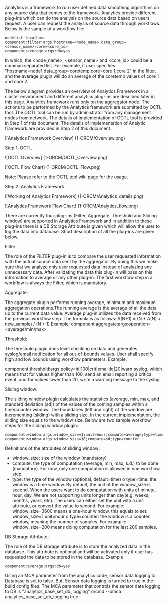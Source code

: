 Analytics is a framework to run user defined data smoothing algorithms on any source data that comes to the framework. Analytics provide different plug-ins which can do the analysis on the source data based on users request. A user can request the analysis of source data through workflows. Below is the sample of a workflow file:

	nodelist:localhost
	component:filter:args:hostname=<node_name>;data_group=<sensor_name>;core=<core_id>
	component:average:args:db=yes

In which, the <node_name>, <sensor_name> and <core_id> could be a comman separated list. For example, if user specifies "hostname=node1;data_group=coretemp;core=core 1,core 2" in the filter, and the average plugin will do an average of the coretemp values of core 1 and core 2.

The below diagram provides an overview of Analytics Framework in a cluster environment and different analytics plug-ins are descibed later in this page.
Analytics framework runs only on the aggregator node. The actions to be performed by the Analytics framework are submitted by OCTL tool. The OCTL tool can be run by administrator from any management nodes from network. The details of implementation of OCTL tool is provided in Step 1 of this document. The details of implementation of Analytic framework are provided in Step 2 of this document.

![Analytics Framework Overview] (1-ORCM/Overview.png)

Step 1: OCTL

![OCTL Overview] (1-ORCM/OCTL_Overview.png)

![OCTL Flow Chart] (1-ORCM/OCTL_Flow.png)

Note: Please refer to the OCTL tool wiki page for the usage.

Step 2: Analytics Framework

![Working of Analytics Framework] (1-ORCM/Analytics_details.png)

![Analytics Framework Flow Chart] (1-ORCM/Analytics_flow.png)

There are currently four plug-ins (Filter, Aggregate, Threshold and Sliding window) are supported in Analytics Framework and in addition to these plug-ins there is a DB Storage Attribute is given which will allow the user to log the data into database. Short description of all the plug-ins are given below.

Filter:

The role of the FILTER plug-in is to compare the user requested information with the actual source data sent by the aggregator. By doing this we make sure that we analyze only user requested data instead of analyzing any unnecessary data. After validating the data this plug-in will pass on this information to average or any other plug-in. The first workflow step in a workflow is always the Filter, which is mandatory.

Aggregate:

The aggregate plugin performs running average, minimum and maximum aggregation operations.The running average is the average of all the data up to the current data value. Average plug-in utilizes the data received from the previous workflow step. The formula is as follows:
	A(N+1) = (N * A(N) + new_sample) / (N + 1)
Example:
component:aggregate:args:operation=<average/min/max>

Threshold:

The threshold plugin does level checking on data and generates syslog/email notification for all out-of-bounds values. User shall specify high and low bounds using workflow parameters. Example:

component:threshold:args:policy=hi|100|crit|email;lo|20|warn|syslog, which means that for values higher than 100, send an email reporting a critical event, and for values lower than 20, write a warning message to the syslog

Sliding window:

The sliding window plugin calculates the statistics (average, min, max, and standard deviation (sd)) of the values of the coming samples within a time/counter window. The boundaries (left and right) of the window are incrementing (sliding) with a sliding size. In the current implementation, the sliding size equals to the window size. Below are two sample workflow steps for the sliding window plugin:

	component:window:args:window_size=1;unit=hour;compute=average;type=time
	component:window:args:window_size=10;compute=sd;type=counter 

Definitions of the attributes of sliding window:
* window_size: size of the window (mandatory)
* compute: the type of computation (average, min, max, s.d.) to be done (mandatory). For now, only one computation is allowed in one workflow step.
* type: the type of the window (optional, default=time)
	o type=time: the window is a time window. By default, the unit of the window_size is second. When the users want to do computation with units of minute, hour, day. We are not supporting units longer than day(e.g. weeks, months, years, etc). The users can either set the unit with a unit attribute, or convert the value to second. For example: window_size=3600 means a one-hour window, this equals to set: window_size=1;unit=hour
	o type=counter: the window is a counter window, meaning the number of samples. For example: window_size=200 means doing computation for the last 200 samples. 

DB Storage Attribute:

The role of the DB storage attribute is to store the analyzed data in the database. This attribute is optional and will be activated only if user has requested the data to be stored in the database.
Example

	component:average:args:db=yes

Using an MCA parameter from the analytics code, sensor data logging to Database is set to false. But, Sensor data logging is turned to true in the build config files. The MCA parameter that controls the sensor data logging to DB is "analytics_base_set_db_logging"
    orcmd --omca analytics_base_set_db_logging true

